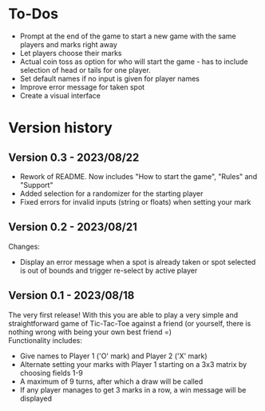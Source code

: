# To-Dos
- Prompt at the end of the game to start a new game with the same players and marks right away
- Let players choose their marks
- Actual coin toss as option for who will start the game - has to include selection of head or tails for one player.
- Set default names if no input is given for player names
- Improve error message for taken spot
- Create a visual interface

# Version history

## Version 0.3 - 2023/08/22
- Rework of README. Now includes "How to start the game", "Rules" and "Support"
- Added selection for a randomizer for the starting player
- Fixed errors for invalid inputs (string or floats) when setting your mark

## Version 0.2 - 2023/08/21
Changes:
- Display an error message when a spot is already taken or spot selected is out of bounds and trigger re-select by active player

## Version 0.1 - 2023/08/18
The very first release! With this you are able to play a very simple and straightforward game of Tic-Tac-Toe against a friend (or yourself, there is nothing wrong with being your own best friend =)<br>
Functionality includes:
- Give names to Player 1 ('O' mark) and Player 2 ('X' mark)
- Alternate setting your marks with Player 1 starting on a 3x3 matrix by choosing fields 1-9
- A maximum of 9 turns, after which a draw will be called
- If any player manages to get 3 marks in a row, a win message will be displayed
